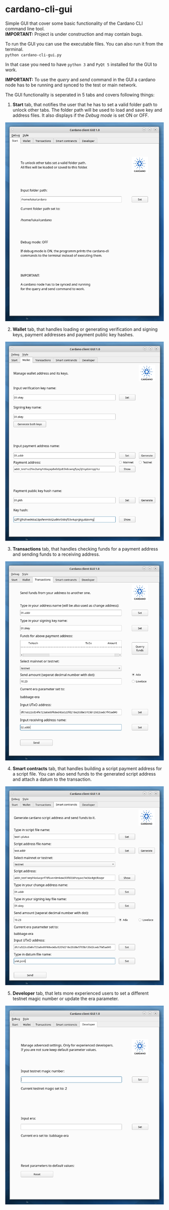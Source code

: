 # cardano-cli-gui
Simple GUI that cover some basic functionality of the Cardano CLI command line tool.<br>
**IMPORTANT:** Project is under construction and may contain bugs. 

To run the GUI you can use the executable files. You can also run it from the terminal.<br>
`python cardano-cli-gui.py`

In that case you need to have `python 3` and `PyQt 5` installed for the GUI to work.

**IMPORTANT:** To use the *query* and *send* command in the GUI a cardano node has to be 
running and synced to the test or main network.

The GUI functionality is seperated in 5 tabs and covers following things:

1. **Start** tab, that notifies the user that he has to set a valid folder path to unlock
other tabs. The folder path will be used to load and save key and address files. It also
displays if the *Debug mode* is set ON or OFF.

![alt text](https://github.com/LukaKurnjek/cardano-cli-gui/blob/main/images/start.png) 

2. **Wallet** tab, that handles loading or generating verification and signing keys, 
payment addresses and payment public key hashes.  

![alt text](https://github.com/LukaKurnjek/cardano-cli-gui/blob/main/images/wallet.png)

3. **Transactions** tab, that handles checking funds for a payment address and sending 
funds to a receiving address.

![alt text](https://github.com/LukaKurnjek/cardano-cli-gui/blob/main/images/transactions.png)

4. **Smart contracts** tab, that handles building a script payment address for a script 
file. You can also send funds to the generated script address and attach a datum to the 
transaction. 

![alt text](https://github.com/LukaKurnjek/cardano-cli-gui/blob/main/images/smart_contract.png)

5. **Developer** tab, that lets more experienced users to set a different testnet 
magic number or update the era parameter. 

![alt text](https://github.com/LukaKurnjek/cardano-cli-gui/blob/main/images/developer.png)